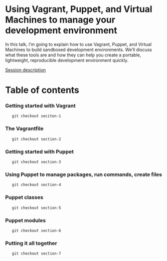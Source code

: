 # Using Vagrant, Puppet, and Virtual Machines to manage your development environment

In this talk, I’m going to explain how to use Vagrant, Puppet, and Virtual Machines to build sandboxed development environments. We’ll discuss what these tools are and how they can help you create a portable, lightweight, reproducible development environment quickly.

[Session description](http://unccause.org/2013/sessions/using-vagrant-puppet-and-virtual-machines-to-manage-your-development-environment/)

# Table of contents

### Getting started with Vagrant
```
   git checkout seciton-1
```

### The Vagrantfile
```
   git checkout section-2
```

### Getting started with Puppet
```
   git checkout section-3
```

### Using Puppet to manage packages, run commands, create files
```
   git checkout section-4
```

### Puppet classes
```
   git checkout section-5
```

### Puppet modules
```
   git checkout section-6
```

### Putting it all together
```
   git checkout section-7
```

